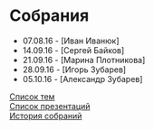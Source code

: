 # Собрания
- 07.08.16 - [Иван Иванюк]
- 14.09.16 - [Сергей Байков]
- 21.09.16 - [Марина Плотникова]
- 28.09.16 - [Игорь Зубарев]
- 05.10.16 - [Александр Зубарев]

[Список тем](topics.md)  
[Список презентаций](presentation.md)  
[История собраний](history.md)  
